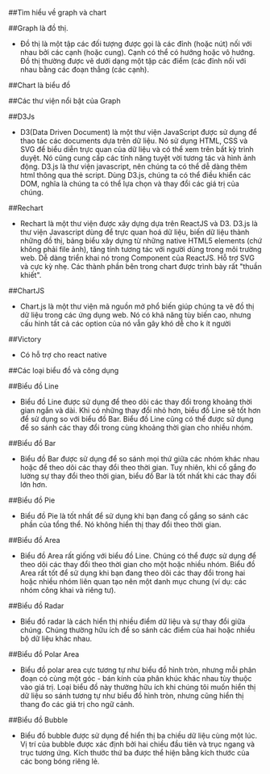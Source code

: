 ##Tìm hiểu về graph và chart

##Graph là đồ thị.

* Đồ thị là một tập các đối tượng được gọi là các đỉnh (hoặc nút) nối với nhau bởi các cạnh (hoặc cung). Cạnh có thể có hướng hoặc vô hướng. Đồ thị thường được vẽ dưới dạng một tập các điểm (các đỉnh nối với nhau bằng các đoạn thẳng (các cạnh).

##Chart là biểu đồ


##Các thư viện nổi bật của Graph

##D3Js

* D3(Data Driven Document) là một thư viện JavaScript được sử dụng để thao tác các documents dựa trên dữ liệu. Nó sử dụng HTML, CSS và SVG để biểu diễn trực quan của dữ liệu và có thể xem trên bất kỳ trình duyệt. Nó cũng cung cấp các tính năng tuyệt vời tương tác và hình ảnh động.
D3.js là thư viện javascript, nên chúng ta có thể dễ dàng thêm html thông qua thẻ script.
Dùng D3.js, chúng ta có thể điều khiển các DOM, nghĩa là chúng ta có thể lựa chọn và thay đổi các giá trị của chúng.

##Rechart

* Rechart là một thư viện được xây dựng dựa trên ReactJS và D3. D3.js là thư viện Javascript dùng để trực quan hoá dữ liệu, biến dữ liệu thành những đồ thị, bảng biểu xây dựng từ những native HTML5 elements (chứ không phải file ảnh), tăng tính tương tác với người dùng trong môi trường web. Dễ dàng triển khai nó trong Component của ReactJS. Hỗ trợ SVG và cực kỳ nhẹ. Các thành phần bên trong chart được trình bày rất "thuần khiết".

##ChartJS

* Chart.js là một thư viện mã nguồn mở phổ biến giúp chúng ta vẽ đồ thị dữ liệu trong các ứng dụng web. Nó có khả năng tùy biến cao, nhưng cấu hình tất cả các option của nó vẫn gây khó dễ cho k ít người

##Victory

* Có hỗ trợ cho react native

##Các loại biểu đồ và công dụng

##Biểu đồ Line

* Biểu đồ Line được sử dụng để theo dõi các thay đổi trong khoảng thời gian ngắn và dài. Khi có những thay đổi nhỏ hơn, biểu đồ Line sẽ tốt hơn để sử dụng so với biểu đồ Bar. Biểu đồ Line cũng có thể được sử dụng để so sánh các thay đổi trong cùng khoảng thời gian cho nhiều nhóm.

##Biểu đồ Bar

* Biểu đồ Bar được sử dụng để so sánh mọi thứ giữa các nhóm khác nhau hoặc để theo dõi các thay đổi theo thời gian. Tuy nhiên, khi cố gắng đo lường sự thay đổi theo thời gian, biểu đồ Bar là tốt nhất khi các thay đổi lớn hơn.

##Biểu đồ Pie

* Biểu đồ Pie là tốt nhất để sử dụng khi bạn đang cố gắng so sánh các phần của tổng thể. Nó không hiển thị thay đổi theo thời gian.

##Biểu đồ Area

* Biểu đồ Area rất giống với biểu đồ Line. Chúng có thể được sử dụng để theo dõi các thay đổi theo thời gian cho một hoặc nhiều nhóm. Biểu đồ Area rất tốt để sử dụng khi bạn đang theo dõi các thay đổi trong hai hoặc nhiều nhóm liên quan tạo nên một danh mục chung (ví dụ: các nhóm công khai và riêng tư).

##Biểu đồ Radar

* Biểu đồ radar là cách hiển thị nhiều điểm dữ liệu và sự thay đổi giữa chúng. Chúng thường hữu ích để so sánh các điểm của hai hoặc nhiều bộ dữ liệu khác nhau.

##Biểu đồ Polar Area

* Biểu đồ polar area cực tương tự như biểu đồ hình tròn, nhưng mỗi phân đoạn có cùng một góc - bán kính của phân khúc khác nhau tùy thuộc vào giá trị. Loại biểu đồ này thường hữu ích khi chúng tôi muốn hiển thị dữ liệu so sánh tương tự như biểu đồ hình tròn, nhưng cũng hiển thị thang đo các giá trị cho ngữ cảnh.

##Biểu đồ Bubble

* Biểu đồ bubble được sử dụng để hiển thị ba chiều dữ liệu cùng một lúc. Vị trí của bubble được xác định bởi hai chiều đầu tiên và trục ngang và trục tương ứng. Kích thước thứ ba được thể hiện bằng kích thước của các bong bóng riêng lẻ.












